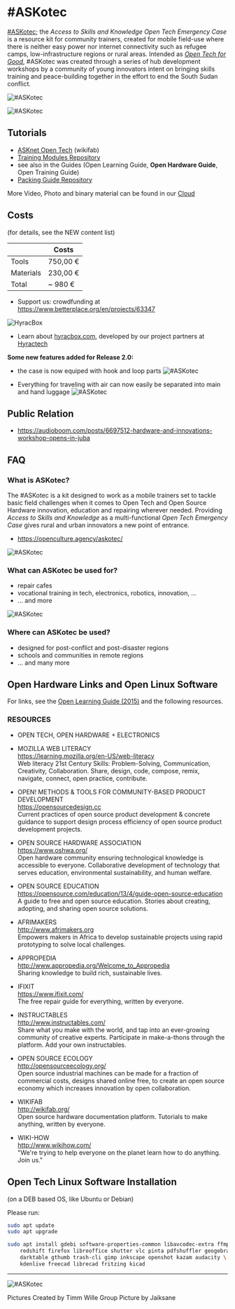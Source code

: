# #ASKotec

[#ASKotec](https://openculture.agency/outcomes/askotec/);
the *Access to Skills and Knowledge Open Tech Emergency Case* is a resource kit for community trainers,
created for mobile field-use where there is neither easy power nor internet connectivity such as refugee camps,
low-infrastructure regions or rural areas.
Intended as [_Open Tech for Good_](https://openculture.agency/open-technology/), #ASKotec was created through a series of hub development workshops
by a community of young innovators intent on bringing skills training and peace-building together
in the effort to end the South Sudan conflict.

![](thumbs/thumb-1.jpg "#ASKotec")

![](thumbs/thumb-2.jpg "#ASKotec")

## Tutorials

- [ASKnet Open Tech](https://wikifab.org/wiki/Group:ASKnet_Open_Tech#Tutorials) (wikifab)
- [Training Modules Repository](https://github.com/opencultureagency/ASKotec-training-modules)
- see also in the Guides (Open Learning Guide, **Open Hardware Guide**, Open Training Guide)
- [Packing Guide Repository](https://github.com/opencultureagency/ASKotec-packing-guide/)

More Video, Photo and binary material can be found in our [Cloud](https://cloud.openculture.agency/s/weSEEpGcwCALrT8)



## Costs

(for details, see the NEW content list)

|         | Costs
--------- | ---
Tools     | 750,00 €
Materials | 230,00 €
Total     | ~ 980 €

- Support us: crowdfunding at <https://www.betterplace.org/en/projects/63347>


![](thumbs/thumb-6.jpg "HyracBox")



- Learn about [hyracbox.com](https://www.hyracbox.com/),
  developed by our project partners at
  [Hyractech](https://github.com/HyracTech)


**Some new features added for Release 2.0:**

- the case is now equiped with hook and loop parts
![](thumbs/thumb-5.jpg "#ASKotec")

- Everything for traveling with air can now easily be separated into main and hand luggage
![](thumbs/thumb-5-5.jpg "#ASKotec")


## Public Relation

- <https://audioboom.com/posts/6697512-hardware-and-innovations-workshop-opens-in-juba>

## FAQ

### What is ASKotec?

The #ASKotec is a kit designed to work as a mobile trainers set
to tackle basic field challenges when it comes to Open Tech and Open Source Hardware innovation, education and repairing wherever needed.
Providing *Access to Skills and Knowledge* as a multi-functional *Open Tech Emergency Case*
gives rural and urban innovators a new point of entrance.

- <https://openculture.agency/askotec/>

![](thumbs/thumb-3.jpg "#ASKotec")

### What can ASKotec be used for?

- repair cafes
- vocational training in tech, electronics, robotics, innovation, ...
- ... and more

![](thumbs/thumb-4.jpg "#ASKotec")

### Where can ASKotec be used?

- designed for post-conflict and post-disaster regions
- schools and communities in remote regions
- ... and many more

## Open Hardware Links and Open Linux Software

For links, see the [Open Learning Guide (2015)](
https://github.com/opencultureagency/Open-Learning-Guide)
and the following resources.

### RESOURCES

- OPEN TECH, OPEN HARDWARE + ELECTRONICS

- MOZILLA WEB LITERACY\
  <https://learning.mozilla.org/en-US/web-literacy>\
  Web literacy 21st Century Skills:
  Problem-Solving, Communication, Creativity, Collaboration.
  Share, design, code, compose, remix, navigate, connect, open practice, contribute.

- OPEN! METHODS & TOOLS FOR COMMUNITY-BASED PRODUCT DEVELOPMENT\
  <https://opensourcedesign.cc>\
  Current practices of open source product development & concrete guidance
  to support design process efficiency of open source product development projects.

- OPEN SOURCE HARDWARE ASSOCIATION\
  <https://www.oshwa.org/>\
  Open hardware community ensuring technological knowledge is accessible to everyone.
  Collaborative development of technology that serves education,
  environmental sustainability, and human welfare.

- OPEN SOURCE EDUCATION\
  <https://opensource.com/education/13/4/guide-open-source-education>\
  A guide to free and open source education.
  Stories about creating, adopting, and sharing open source solutions.

- AFRIMAKERS\
  <http://www.afrimakers.org>\
  Empowers makers in Africa to develop sustainable projects using rapid prototyping
  to solve local challenges.

- APPROPEDIA\
  <http://www.appropedia.org/Welcome_to_Appropedia>\
  Sharing knowledge to build rich, sustainable lives.

- IFIXIT\
  <https://www.ifixit.com/>\
  The free repair guide for everything, written by everyone.

- INSTRUCTABLES\
  <http://www.instructables.com/>\
  Share what you make with the world,
  and tap into an ever-growing community of creative experts.
  Participate in make-a-thons through the platform.
  Add your own instructables.

- OPEN SOURCE ECOLOGY\
  <http://opensourceecology.org/>\
  Open source industrial machines can be made for a fraction of commercial costs,
  designs shared online free, to create an open source economy which increases innovation
  by open collaboration.

- WIKIFAB\
  <http://wikifab.org/>\
  Open source hardware documentation platform.
  Tutorials to make anything, written by everyone.

- WIKI-HOW\
  <http://www.wikihow.com/>\
  "We're trying to help everyone on the planet learn how to do anything. Join us."

## Open Tech Linux Software Installation

(on a DEB based OS, like Ubuntu or Debian)

Please run:

```bash
sudo apt update
sudo apt upgrade

sudo apt install gdebi software-properties-common libavcodec-extra ffmpeg \
	redshift firefox libreoffice shutter vlc pinta pdfshuffler geogebra \
	darktable gthumb trash-cli gimp inkscape openshot kazam audacity \
	kdenlive freecad librecad fritzing kicad
```

---

![](thumbs/thumb-7.jpg "#ASKotec")

Pictures Created by Timm Wille
Group Picture by Jaiksane
